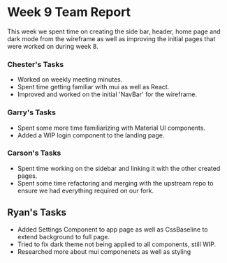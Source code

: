 # Week 9 Team Report

This week we spent time on creating the side bar, header, home page and dark mode from the wireframe as well as improving the initial pages that were worked on during week 8.

### Chester's Tasks

- Worked on weekly meeting minutes.
- Spent time getting familiar with mui as well as React.
- Improved and worked on the initial 'NavBar' for the wireframe.

### Garry's Tasks

- Spent some more time familiarizing with Material UI components.
- Added a WIP login component to the landing page.

### Carson's Tasks

- Spent time working on the sidebar and linking it with the other created pages.
- Spent some time refactoring and merging with the upstream repo to ensure we had everything required on our fork.

## Ryan's Tasks
- Added Settings Component to app page as well as CssBaseline to extend background to full page.
- Tried to fix dark theme not being applied to all components, still WIP.
- Researched more about mui componenets as well as styling

